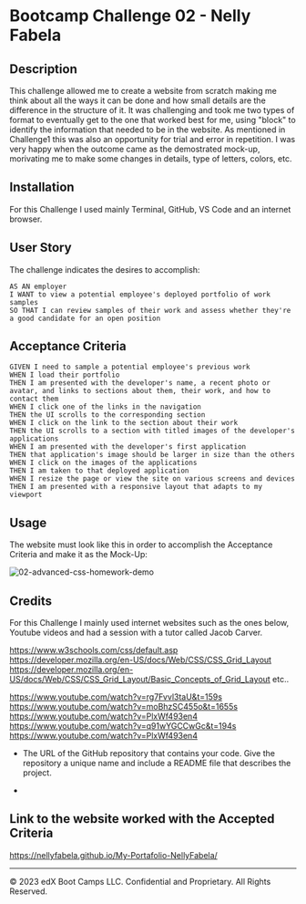 # Bootcamp Challenge 02 - Nelly Fabela

## Description

This challenge allowed me to create a website from scratch making me think about all the ways it can be done and how small details are the difference in the structure of it. It was challenging and took me two types of format to eventually get to the one that worked best for me, using "block" to identify the information that needed to be in the website. As mentioned in Challenge1 this was also an opportunity for trial and error in repetition. I was very happy when the outcome came as the demostrated mock-up, morivating me to make some changes in details, type of letters, colors, etc. 

## Installation

For this Challenge I used mainly Terminal, GitHub, VS Code and an internet browser. 

## User Story

The challenge indicates the desires to accomplish:
```
AS AN employer
I WANT to view a potential employee's deployed portfolio of work samples
SO THAT I can review samples of their work and assess whether they're a good candidate for an open position
```

## Acceptance Criteria

```
GIVEN I need to sample a potential employee's previous work
WHEN I load their portfolio
THEN I am presented with the developer's name, a recent photo or avatar, and links to sections about them, their work, and how to contact them
WHEN I click one of the links in the navigation
THEN the UI scrolls to the corresponding section
WHEN I click on the link to the section about their work
THEN the UI scrolls to a section with titled images of the developer's applications
WHEN I am presented with the developer's first application
THEN that application's image should be larger in size than the others
WHEN I click on the images of the applications
THEN I am taken to that deployed application
WHEN I resize the page or view the site on various screens and devices
THEN I am presented with a responsive layout that adapts to my viewport
```

## Usage

The website must look like this in order to accomplish the Acceptance Criteria and make it as the Mock-Up:

![02-advanced-css-homework-demo](https://user-images.githubusercontent.com/126216168/225479080-82955596-89fd-4c2d-8919-c039a32e1629.gif)



## Credits

For this Challenge I mainly used internet websites such as the ones below, Youtube videos and had a session with a tutor called Jacob Carver. 

https://www.w3schools.com/css/default.asp
https://developer.mozilla.org/en-US/docs/Web/CSS/CSS_Grid_Layout
https://developer.mozilla.org/en-US/docs/Web/CSS/CSS_Grid_Layout/Basic_Concepts_of_Grid_Layout
etc..

https://www.youtube.com/watch?v=rg7Fvvl3taU&t=159s
https://www.youtube.com/watch?v=moBhzSC455o&t=1655s
https://www.youtube.com/watch?v=PlxWf493en4
https://www.youtube.com/watch?v=q91wYGCCwGc&t=194s
https://www.youtube.com/watch?v=PlxWf493en4

* The URL of the GitHub repository that contains your code. Give the repository a unique name and include a README file that describes the project.

* 

## Link to the website worked with the Accepted Criteria

https://nellyfabela.github.io/My-Portafolio-NellyFabela/

- - -
© 2023 edX Boot Camps LLC. Confidential and Proprietary. All Rights Reserved.

